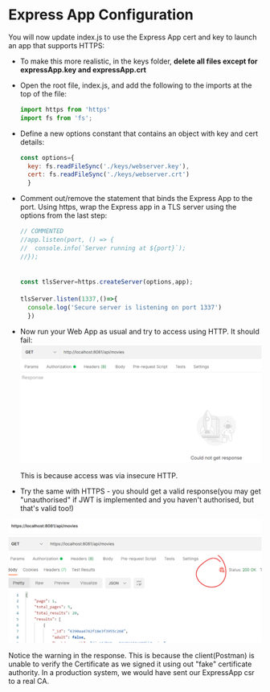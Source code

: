 # Express App Configuration

You will now update index.js to use the Express App cert and key to launch an app that supports HTTPS:

+ To make this more realistic, in the keys folder, **delete all files except for expressApp.key and expressApp.crt**

+ Open the root file, index.js, and add the following to the imports at the top of the file:

  ~~~javascript
  import https from 'https'
  import fs from 'fs';
  ~~~

    

+ Define a new options constant that contains an object with key and cert details:

  ~~~javascript
  const options={
    key: fs.readFileSync('./keys/webserver.key'),
    cert: fs.readFileSync('./keys/webserver.crt')
    }
  ~~~

   

+ Comment out/remove the statement that binds the Express  App to the port. Using https, wrap the Express app in a TLS server using the options from the last step:

  ~~~javascript
  // COMMENTED 
  //app.listen(port, () => {
  //  console.info(`Server running at ${port}`);
  //});
  
  
  const tlsServer=https.createServer(options,app);
  
  tlsServer.listen(1337,()=>{
    console.log('Secure server is listening on port 1337')
    })
  ~~~

  

+ Now run your Web App as usual and try to access using HTTP. It should fail:
  <img src="./img/image-20221207150353200.png" alt="image-20221207150353200" style="zoom:50%;" />

  This is because access was via insecure HTTP. 

+ Try the same with HTTPS - you should get a valid response(you may get "unauthorised" if JWT is implemented and you haven't authorised, but that's valid too!)
  

<img src="./img/image-20221207150716936.png" alt="image-20221207150716936" style="zoom:50%;" />

Notice the warning in the response. This is because the client(Postman) is unable to verify the Certificate as we signed it using out "fake" certificate authority. In  a production system, we would have sent our ExpressApp csr to a real CA. 